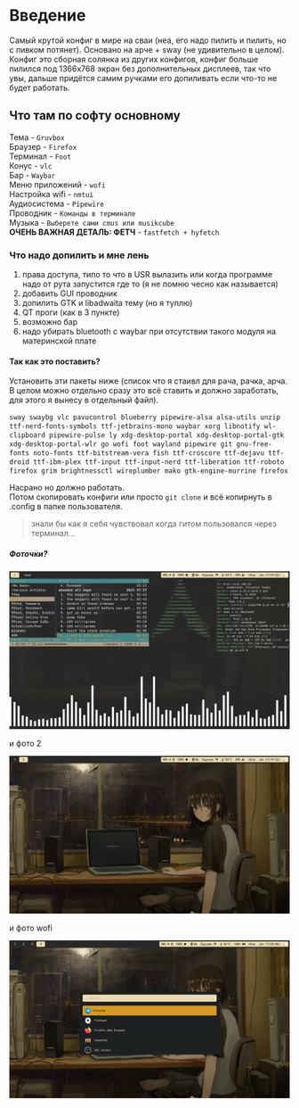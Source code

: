 # Введение
Самый крутой конфиг в мире на сваи (неа, его надо пилить и пилить, но с пивком потянет).
Основано на арче + sway (не удивительно в целом). Конфиг это сборная солянка из других конфигов, конфиг больше пилился под 1366x768 экран без дополнительных дисплеев, так что увы, дальше придётся самим ручками его допиливать если что-то не будет работать.   
## Что там по софту основному
Тема - `Gruvbox`   
Браузер - `Firefox`  
Терминал - `Foot`  
Конус - `vlc`  
Бар - `Waybar`  
Меню приложений - `wofi`  
Настройка wifi - `nmtui`  
Аудиосистема - `Pipewire`  
Проводник - `Команды в терминале`  
Музыка - `Выберете сами cmus или musikcube`   
__ОЧЕНЬ ВАЖНАЯ ДЕТАЛЬ: ФЕТЧ__ - `fastfetch + hyfetch`    
### Что надо допилить и мне лень
1. права доступа, типо то что в USR вылазить или когда программе надо от рута запустится где то (я не помню чесно как называется)
2. добавить GUI проводник
3. допилить GTK и libadwaita тему (но я туплю)
4. QT проги (как в 3 пункте)
5. возможно бар
6. надо убирать bluetooth с waybar при отсутствии такого модуля на материнской плате
#### Так как это поставить?  
Установить эти пакеты ниже (список что я стаивл для рача, рачка, арча. В целом можно отдельно сразу это всё ставить и должно заработать, для этого я вынесу в отдельный файл).
```
sway swaybg vlc pavucontrol blueberry pipewire-alsa alsa-utils unzip ttf-nerd-fonts-symbols ttf-jetbrains-mono waybar xorg libnotify wl-clipboard pipewire-pulse ly xdg-desktop-portal xdg-desktop-portal-gtk xdg-desktop-portal-wlr go wofi foot wayland pipewire git gnu-free-fonts noto-fonts ttf-bitstream-vera fish ttf-croscore ttf-dejavu ttf-droid ttf-ibm-plex ttf-input ttf-input-nerd ttf-liberation ttf-roboto firefox grim brightnessctl wireplumber mako gtk-engine-murrine firefox 
```
Насрано но должно работать.  
Потом скопировать конфиги или просто `git clone` и всё копирнуть в .config в папке пользователя.  

> знали бы как я себя чувствовал когда гитом пользовался через терминал...
  
##### Фоточки?
![](sway1.png)  
  
и фото 2
  
![](sway2.png)  
  
и фото wofi  
  
![](wofi.png)  
  
